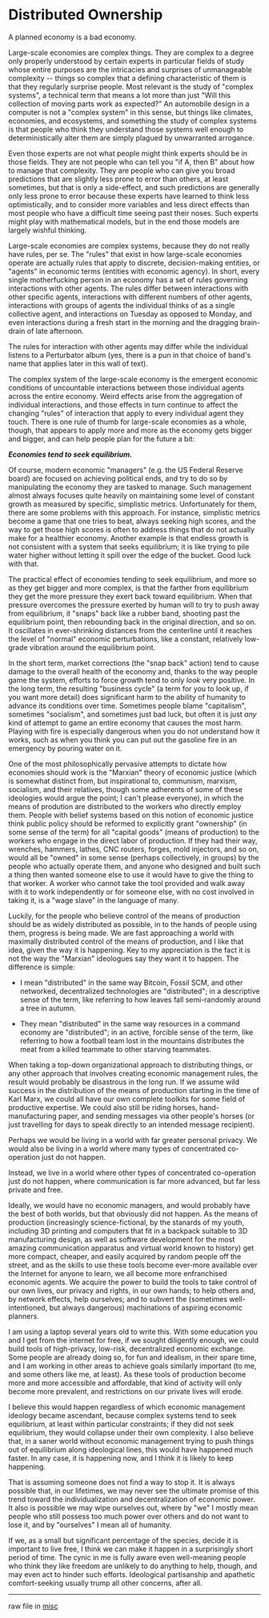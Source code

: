 # Distributed Ownership

A planned economy is a bad economy.

Large-scale economies are complex things.  They are complex to a degree only properly understood by certain experts in particular fields of study whose entire purposes are the intricacies and surprises of unmanageable complexity -- things so complex that a defining characteristic of them is that they regularly surprise people.  Most relevant is the study of "complex systems", a technical term that means a lot more than just "Will this collection of moving parts work as expected?"  An automobile design in a computer is not a "complex system" in this sense, but things like climates, economies, and ecosystems, and something the study of complex systems is that people who think they understand those systems well enough to deterministically alter them are simply plagued by unwarranted arrogance.

Even those experts are not what people might think experts should be in those fields.  They are not people who can tell you "if A, then B" about how to manage that complexity.  They are people who can give you broad predictions that are slightly less prone to error than others, at least sometimes, but that is only a side-effect, and such predictions are generally only less prone to error because these experts have learned to think less optimistically, and to consider more variables and less direct effects than most people who have a difficult time seeing past their noses.  Such experts might play with mathematical models, but in the end those models are largely wishful thinking.

Large-scale economies are complex systems, because they do not really have rules, per se.  The "rules" that exist in how large-scale economies operate are actually rules that apply to discrete, decision-making entities, or "agents" in economic terms (entities with economic agency).  In short, every single motherfucking person in an economy has a set of rules governing interactions with other agents.  The rules differ between interactions with other specific agents, interactions with different numbers of other agents, interactions with groups of agents the individual thinks of as a single collective agent, and interactions on Tuesday as opposed to Monday, and even interactions during a fresh start in the morning and the dragging brain-drain of late afternoon.

The rules for interaction with other agents may differ while the individual listens to a Perturbator album (yes, there is a pun in that choice of band's name that applies later in this wall of text).

The complex system of the large-scale economy is the emergent economic conditions of uncountable interactions between those individual agents across the entire economy.  Weird effects arise from the aggregation of individual interactions, and those effects in turn continue to affect the changing "rules" of interaction that apply to every individual agent they touch.  There is one rule of thumb for large-scale economies as a whole, though, that appears to apply more and more as the economy gets bigger and bigger, and can help people plan for the future a bit:

***Economies tend to seek equilibrium.***

Of course, modern economic "managers" (e.g. the US Federal Reserve board) are focused on achieving political ends, and try to do so by manipulating the economy they are tasked to manage.  Such management almost always focuses quite heavily on maintaining some level of constant growth as measured by specific, simplistic metrics.  Unfortunately for them, there are some problems with this approach.  For instance, simplistic metrics become a game that one tries to beat, always seeking high scores, and the way to get those high scores is often to address things that do not actually make for a healthier economy.  Another example is that endless growth is not consistent with a system that seeks equilibrium; it is like trying to pile water higher without letting it spill over the edge of the bucket.  Good luck with that.

The practical effect of economies tending to seek equilibrium, and more so as they get bigger and more complex, is that the farther from equilibrium they get the more pressure they exert back toward equilibrium.  When that pressure overcomes the pressure exerted by human will to try to push away from equilibrium, it "snaps" back like a rubber band, shooting past the equilibrium point, then rebounding back in the original direction, and so on.  It oscillates in ever-shrinking distances from the centerline until it reaches the level of "normal" economic perturbations, like a constant, relatively low-grade vibration around the equilibrium point.

In the short term, market corrections (the "snap back" action) tend to cause damage to the overall health of the economy and, thanks to the way people game the system, efforts to force growth tend to only *look* very positive.  In the long term, the resulting "business cycle" (a term for you to look up, if you want more detail) does significant harm to the ability of humanity to advance its conditions over time.  Sometimes people blame "capitalism", sometimes "socialism", and sometimes just bad luck, but often it is just *any* kind of attempt to game an entire economy that causes the most harm.  Playing with fire is especially dangerous when you do not understand how it works, such as when you think you can put out the gasoline fire in an emergency by pouring water on it.

One of the most philosophically pervasive attempts to dictate how economies should work is the "Marxian" theory of economic justice (which is somewhat distinct from, but inspirational to, communism, marxism, socialism, and their relatives, though some adherents of some of these ideologies would argue the point; I can't please everyone), in which the means of prodution are distributed to the workers who directly employ them.  People with belief systems based on this notion of economic justice think public policy should be reformed to explicitly grant "ownership" (in some sense of the term) for all "capital goods" (means of production) to the workers who engage in the direct labor of production.  If they had their way, wrenches, hammers, lathes, CNC routers, forges, mold injectors, and so on, would all be "owned" in some sense (perhaps collectively, in groups) by the people who actually operate them, and anyone who designed and built such a thing then wanted someone else to use it would have to give the thing to that worker.  A worker who cannot take the tool provided and walk away with it to work independently or for someone else, with no cost involved in taking it, is a "wage slave" in the language of many.

Luckily, for the people who believe control of the means of production should be as widely distributed as possible, in to the hands of people using them, progress is being made.  We are fast approaching a world with maximally distributed control of the means of production, and I like that idea, given the way it is happening.  Key to my appreciation is the fact it is not the way the "Marxian" ideologues say they want it to happen.  The difference is simple:

* I mean "distributed" in the same way Bitcoin, Fossil SCM, and other
  networked, decentralized technologies are "distributed"; in a descriptive
  sense of the term, like referring to how leaves fall semi-randomly around a
  tree in autumn.

* They mean "distributed" in the same way resources in a command economy are
  "distributed"; in an active, forcible sense of the term, like referring to
  how a football team lost in the mountains distributes the meat from a killed
  teammate to other starving teammates.

When taking a top-down organizational approach to distributing things, or any other approach that involves creating economic management rules, the result would probably be disastrous in the long run.  If we assume wild success in the distribution of the means of production starting in the time of Karl Marx, we could all have our own complete toolkits for some field of productive expertise.  We could also still be riding horses, hand-manufacturing paper, and sending messages via other people's horses (or just travelling for days to speak directly to an intended message recipient).

Perhaps we would be living in a world with far greater personal privacy.  We would also be living in a world where many types of concentrated co-operation just do not happen.

Instead, we live in a world where other types of concentrated co-operation just do not happen, where communication is far more advanced, but far less private and free.

Ideally, we would have no economic managers, and would probably have the best of both worlds, but that obviously did not happen.  As the means of production (increasingly science-fictional, by the stanards of my youth, including 3D printing and computers that fit in a backpack suitable to 3D manufacturing design, as well as software development for the most amazing communication apparatus and virtual world known to history) get more compact, cheaper, and easily acquired by random people off the street, and as the skills to use these tools become ever-more available over the Internet for anyone to learn, we all become more enfranchised economic agents.  We acquire the power to build the tools to take control of our own lives, our privacy and rights, in our own hands; to help others and, by network effects, help ourselves; and to subvert the (sometimes well-intentioned, but always dangerous) machinations of aspiring economic planners.

I am using a laptop several years old to write this.  With some education you and I get from the internet for free, if we sought diligently enough, we could build tools of high-privacy, low-risk, decentralized economic exchange.  Some people are already doing so, for fun and idealism, in their spare time, and I am working in other areas to achieve goals similarly important (to me, and some others like me, at least).  As these tools of production become more and more accessible and affordable, that kind of activity will only become more prevalent, and restrictions on our private lives will erode.

I believe this would happen regardless of which economic management ideology became ascendant, because complex systems tend to seek equilibrium, at least within particular constraints; if they did not seek equilibrium, they would collapse under their own complexity.  I also believe that, in a saner world without economic management trying to push things out of equilibrium along ideological lines, this would have happened much faster.  In any case, it is happening now, and I think it is likely to keep happening.

That is assuming someone does not find a way to stop it.  It is always possible that, in our lifetimes, we may never see the ultimate promise of this trend toward the individualization and decentralization of economic power.  It also is possible we may wipe ourselves out, where by "we" I mostly mean people who still possess too much power over others and do not want to lose it, and by "ourselves" I mean all of humanity.

If we, as a small but significant percentage of the species, decide it is important to live free, I think we can make it happen in a surprisingly short period of time.  The cynic in me is fully aware even well-meaning people who think they like freedom are unlikely to do anything to help, though, and may even act to hinder such efforts.  Ideological partisanship and apathetic comfort-seeking usually trump all other concerns, after all.

---

raw file in [misc](https://fossrec.com/u/apotheon/essays/index.cgi/dir?ci=trunk&name=misc)
